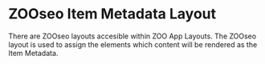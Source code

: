 # ZOOseo Item Metadata Layout

There are ZOOseo layouts accesible within ZOO App Layouts. The ZOOseo layout is used to assign the elements which content will be rendered as the Item Metadata.